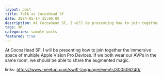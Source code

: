 ```yaml
---
layout: post
title: Talk at CocoaHead SF
date: 2024-05-14 15:00:00
description: At CocoaHead SF, I will be presenting how to join together the immersive space of multiple Apple Vision Pro Devices.
tags: XR
categories: sample-posts
featured: true
---
```


At CocoaHead SF, I will be presenting how to join together the immersive space of multiple Apple Vision Pro Devices. If we both wear our AVPs in the same room, we should be able to share the augmented magic.

links: https://www.meetup.com/swift-language/events/300506240/